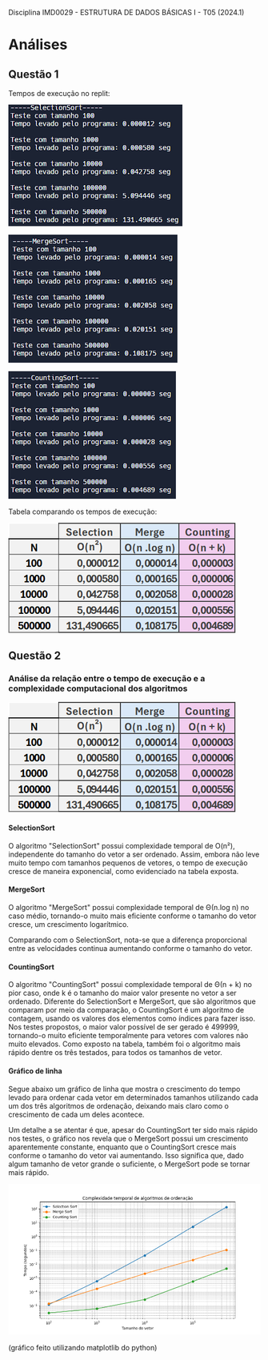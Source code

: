 Disciplina IMD0029 - ESTRUTURA DE DADOS BÁSICAS I - T05 (2024.1)

# Análises

## Questão 1

Tempos de execução no replit:

![image](analises/image.png)

![image](analises/image_2.png)

![image](analises/image_3.png)

Tabela comparando os tempos de execução:

![image](analises/image_4.png)

## Questão 2

### Análise da relação entre o tempo de execução e a complexidade computacional dos algoritmos

![image](analises/image_4.png)

#### SelectionSort
O algoritmo "SelectionSort" possui complexidade temporal de O(n²), independente do tamanho do vetor a ser ordenado.
Assim, embora não leve muito tempo com tamanhos pequenos de vetores, o tempo de execução cresce de maneira exponencial, como evidenciado na tabela exposta.

#### MergeSort
O algoritmo "MergeSort" possui complexidade temporal de Θ(n.log n) no caso médio, tornando-o muito mais eficiente conforme o tamanho do vetor cresce, um crescimento logarítmico.

Comparando com o SelectionSort, nota-se que a diferença proporcional entre as velocidades continua aumentando conforme o tamanho do vetor.

#### CountingSort
O algoritmo "CountingSort" possui complexidade temporal de Θ(n + k) no pior caso, onde k é o tamanho do maior valor presente no vetor a ser ordenado. Diferente do SelectionSort e MergeSort, que são algoritmos que comparam por meio da comparação, o CountingSort é um algoritmo de contagem, usando os valores dos elementos como índices para fazer isso. Nos testes propostos, o maior valor possível de ser gerado é 499999, tornando-o muito eficiente temporalmente para vetores com valores não muito elevados.
Como exposto na tabela, também foi o algoritmo mais rápido dentre os três testados, para todos os tamanhos de vetor.

#### Gráfico de linha
Segue abaixo um gráfico de linha que mostra o crescimento do tempo levado para ordenar cada vetor em determinados tamanhos utilizando cada um dos três algoritmos de ordenação, deixando mais claro como o crescimento de cada um deles acontece.

Um detalhe a se atentar é que, apesar do CountingSort ter sido mais rápido nos testes, o gráfico nos revela que o MergeSort possui um crescimento aparentemente constante, enquanto que o CountingSort cresce mais conforme o tamanho do vetor vai aumentando. Isso significa que, dado algum tamanho de vetor grande o suficiente, o MergeSort pode se tornar mais rápido.

![image](analises/image_5.png)

(gráfico feito utilizando matplotlib do python)